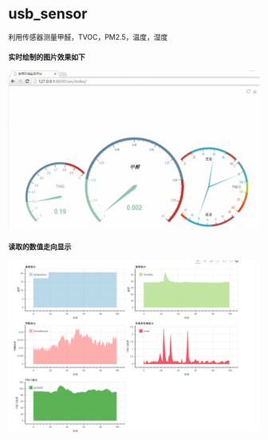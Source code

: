 # usb_sensor
利用传感器测量甲醛，TVOC，PM2.5，温度，湿度

#### 实时绘制的图片效果如下
![gif](https://github.com/charlesld/usb_sensor/blob/master/GIF.gif)

#### 读取的数值走向显示
![走向](https://github.com/charlesld/usb_sensor/blob/master/图形显示.png)
